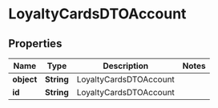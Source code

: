 
# LoyaltyCardsDTOAccount

## Properties
Name | Type | Description | Notes
------------ | ------------- | ------------- | -------------
**object** | **String** | LoyaltyCardsDTOAccount | 
**id** | **String** | LoyaltyCardsDTOAccount | 



